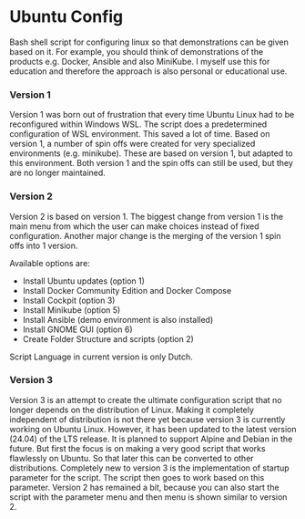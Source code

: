 # Ubuntu Config 

Bash shell script for configuring linux so that demonstrations can be given based on it. 
For example, you should think of demonstrations of the products e.g. Docker, Ansible and also MiniKube. 
I myself use this for education and therefore the approach is also personal or educational use.   

### Version 1

Version 1 was born out of frustration that every time Ubuntu Linux had to be reconfigured within Windows WSL. 
The script does a predetermined configuration of WSL environment. This saved a lot of time.
Based on version 1, a number of spin offs were created for very specialized environments (e.g. minikube). 
These are based on version 1, but adapted to this environment. 
Both version 1 and the spin offs can still be used, but they are no longer maintained.  

### Version 2

Version 2 is based on version 1. 
The biggest change from version 1 is the main menu from which the user can make choices instead of fixed configuration. 
Another major change is the merging of the version 1 spin offs into 1 version. 

Available options are:
- Install Ubuntu updates (option 1) 
- Install Docker Community Edition and Docker Compose 
- Install Cockpit (option 3) 
- Install Minikube (option 5) 
- Install Ansible (demo environment is also installed) 
- Install GNOME GUI (option 6)
- Create Folder Structure and scripts (option 2) 

Script Language in current version is only Dutch. 

### Version 3

Version 3 is an attempt to create the ultimate configuration script that no longer depends on the distribution of Linux. 
Making it completely independent of distribution is not there yet because version 3 is currently working on Ubuntu Linux. 
However, it has been updated to the latest version (24.04) of the LTS release. 
It is planned to support Alpine and Debian in the future. 
But first the focus is on making a very good script that works flawlessly on Ubuntu. 
So that later this can be converted to other distributions. 
Completely new to version 3 is the implementation of startup parameter for the script. 
The script then goes to work based on this parameter. 
Version 2 has remained a bit, because you can also start the script with the parameter menu and then menu is shown similar to version 2. 




